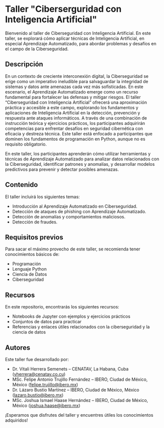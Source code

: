 # Taller "Ciberserguridad con Inteligencia Artificial"

Bienvenido al taller de Ciberseguridad con Inteligencia Artificial. En este taller, se explorará cómo aplicar técnicas de Inteligencia Artificial, en especial Aprendizaje Automatizado, para abordar problemas y desafíos en el campo de la Ciberseguridad.

## Descripción

En un contexto de creciente interconexión digital, la Ciberseguridad se erige como un imperativo ineludible para salvaguardar la integridad de sistemas y datos ante amenazas cada vez más sofisticadas. En este escenario, el Aprendizaje Automatizado emerge como un recurso fundamental para fortalecer las defensas y mitigar riesgos. El taller “Ciberseguridad con Inteligencia Artificial” ofrecerá una aproximación práctica y accesible a este campo, explorando los fundamentos y aplicaciones de Inteligencia Artificial en la detección, prevención y respuesta ante ataques informáticos. A través de una combinación de instrucción teórica y ejercicios prácticos, los participantes adquirirán competencias para enfrentar desafíos en seguridad cibernética con eficacia y destreza técnica. Este taller está enfocado a participantes que dominen los fundamentos de programación en Python, aunque no es requisito obligatorio.

En este taller, los participantes aprenderán cómo utilizar herramientas y técnicas de Aprendizaje Automatizado para analizar datos relacionados con la Ciberseguridad, identificar patrones y anomalías, y desarrollar modelos predictivos para prevenir y detectar posibles amenazas.

## Contenido

El taller incluirá los siguientes temas:

- Introducción al Aprendizaje Automatizado en Ciberseguridad.
- Detección de ataques de phishing con Aprendizaje Automatizado.
- Detección de anomalías y comportamientos maliciosos.
- Detección de fraudes.

## Requisitos previos

Para sacar el máximo provecho de este taller, se recomienda tener conocimientos básicos de:
- Programación
- Lenguaje Python
- Ciencia de Datos
- Ciberseguridad

## Recursos

En este repositorio, encontrarás los siguientes recursos:

- Notebooks de Jupyter con ejemplos y ejercicios prácticos
- Conjuntos de datos para practicar
- Referencias y enlaces útiles relacionados con la ciberseguridad y la ciencia de datos

## Autores

Este taller fue desarrollado por:

- Dr. Vitali Herrera Semenets – CENATAV, La Habana, Cuba (vherrera@cenatav.co.cu)
- MSc. Felipe Antonio Trujillo Fernández – IBERO, Ciudad de México, México (felipe.trujillo@ibero.mx)
- Dr. Lázaro Bustio Martínez – IBERO, Ciudad de México, México (lazaro.bustio@ibero.mx)
- MSc. Joshua Ismael Haase Hernández  – IBERO, Ciudad de México, México (joshua.haase@ibero.mx)



¡Esperamos que disfrutes del taller y encuentres útiles los conocimientos adquiridos!

